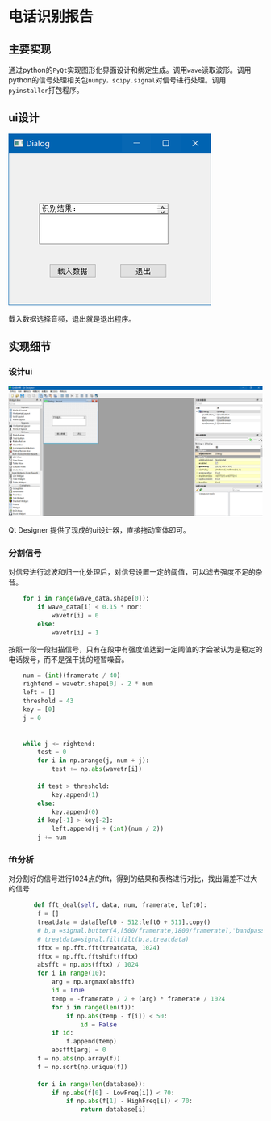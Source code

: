 # 电话识别报告



## 主要实现

通过python的```PyQt```实现图形化界面设计和绑定生成。调用```wave```读取波形。调用python的信号处理相关包```numpy，scipy.signal```对信号进行处理。调用```pyinstaller```打包程序。

## ui设计

![ui](re2.png)

载入数据选择音频，退出就是退出程序。

## 实现细节

### 设计ui

![ui](re1.png)

Qt Designer 提供了现成的ui设计器，直接拖动窗体即可。

### 分割信号

对信号进行滤波和归一化处理后，对信号设置一定的阈值，可以滤去强度不足的杂音。

```python
    for i in range(wave_data.shape[0]):
        if wave_data[i] < 0.15 * nor:
            wavetr[i] = 0
        else:
            wavetr[i] = 1 
```

按照一段一段扫描信号，只有在段中有强度值达到一定阈值的才会被认为是稳定的电话拨号，而不是强干扰的短暂噪音。

```python
    num = (int)(framerate / 40)
    rightend = wavetr.shape[0] - 2 * num
    left = []
    threshold = 43
    key = [0]
    j = 0


    while j <= rightend:
        test = 0
        for i in np.arange(j, num + j):
            test += np.abs(wavetr[i])

        if test > threshold:
            key.append(1)
        else:
            key.append(0)
        if key[-1] > key[-2]:
            left.append(j + (int)(num / 2))
        j += num
```

### fft分析

对分割好的信号进行1024点的fft，得到的结果和表格进行对比，找出偏差不过大的信号

```python
       def fft_deal(self, data, num, framerate, left0):
        f = []
        treatdata = data[left0 - 512:left0 + 511].copy()
        # b,a =signal.butter(4,[500/framerate,1800/framerate],'bandpass')
        # treatdata=signal.filtfilt(b,a,treatdata)
        fftx = np.fft.fft(treatdata, 1024)
        fftx = np.fft.fftshift(fftx)
        absfft = np.abs(fftx) / 1024
        for i in range(10):
            arg = np.argmax(absfft)
            id = True
            temp = -framerate / 2 + (arg) * framerate / 1024
            for i in range(len(f)):
                if np.abs(temp - f[i]) < 50:
                    id = False
            if id:
                f.append(temp)
            absfft[arg] = 0
        f = np.abs(np.array(f))
        f = np.sort(np.unique(f))

        for i in range(len(database)):
            if np.abs(f[0] - LowFreq[i]) < 70:
                if np.abs(f[1] - HighFreq[i]) < 70:
                    return database[i]
```

